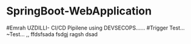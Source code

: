 # SpringBoot-WebApplication
#Emrah UZDILLI- CI/CD Pipilene using DEVSECOPS......
#Trigger Test...
~Test...
,,
ffdsfsada
fsdgj
ragsh
dsad
